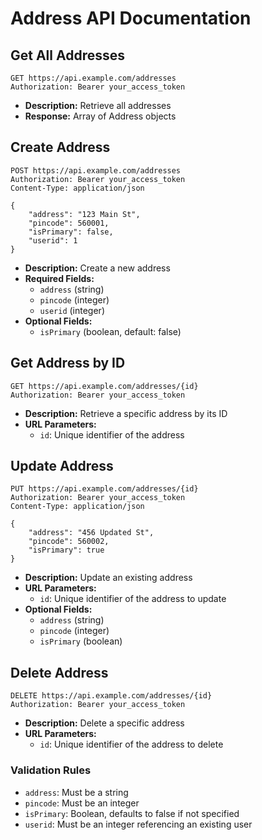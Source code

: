 # Address API Documentation

## Get All Addresses
```http
GET https://api.example.com/addresses
Authorization: Bearer your_access_token
```
- **Description:** Retrieve all addresses
- **Response:** Array of Address objects

## Create Address
```http
POST https://api.example.com/addresses
Authorization: Bearer your_access_token
Content-Type: application/json

{
    "address": "123 Main St",
    "pincode": 560001,
    "isPrimary": false,
    "userid": 1
}
```
- **Description:** Create a new address
- **Required Fields:**
  - `address` (string)
  - `pincode` (integer)
  - `userid` (integer)
- **Optional Fields:**
  - `isPrimary` (boolean, default: false)

## Get Address by ID
```http
GET https://api.example.com/addresses/{id}
Authorization: Bearer your_access_token
```
- **Description:** Retrieve a specific address by its ID
- **URL Parameters:** 
  - `id`: Unique identifier of the address

## Update Address
```http
PUT https://api.example.com/addresses/{id}
Authorization: Bearer your_access_token
Content-Type: application/json

{
    "address": "456 Updated St",
    "pincode": 560002,
    "isPrimary": true
}
```
- **Description:** Update an existing address
- **URL Parameters:** 
  - `id`: Unique identifier of the address to update
- **Optional Fields:**
  - `address` (string)
  - `pincode` (integer)
  - `isPrimary` (boolean)

## Delete Address
```http
DELETE https://api.example.com/addresses/{id}
Authorization: Bearer your_access_token
```
- **Description:** Delete a specific address
- **URL Parameters:** 
  - `id`: Unique identifier of the address to delete

### Validation Rules
- `address`: Must be a string
- `pincode`: Must be an integer
- `isPrimary`: Boolean, defaults to false if not specified
- `userid`: Must be an integer referencing an existing user